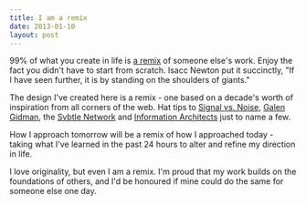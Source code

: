 ```yaml
--- 
title: I am a remix
date: 2013-01-10
layout: post
---
```


99% of what you create in life is [a remix](http://www.everythingisaremix.info/watch-the-series/) of someone else's work. Enjoy the fact you didn't have to start from scratch. Isacc Newton put it succinctly, "If I have seen further, it is by standing on the shoulders of giants."

The design I've created here is a remix - one based on a decade's worth of inspiration from all corners of the web. Hat tips to [Signal vs. Noise](http://37signals.com/svn/), [Galen Gidman](http://galengidman.com), the [Svbtle Network](http://svbtle.com) and [Information Architects](http://informationarchitects.net/blog/) just to name a few. 

How I approach tomorrow will be a remix of how I approached today - taking what I've learned in the past 24 hours to alter and refine my direction in life.

I love originality, but even I am a remix. I'm proud that my work builds on the foundations of others, and I'd be honoured if mine could do the same for someone else one day. 